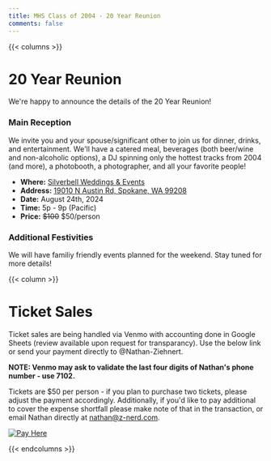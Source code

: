 ```yaml
---
title: MHS Class of 2004 - 20 Year Reunion
comments: false
---
```


{{< columns >}}

# 20 Year Reunion

We're happy to announce the details of the 20 Year Reunion!

### Main Reception

We invite you and your spouse/significant other to join us
for dinner, drinks, and entertainment. We'll have a catered
meal, beverages (both beer/wine and non-alcoholic options),
a DJ spinning only the hottest tracks from 2004 (and more),
a photobooth, a photographer, and all your favorite people!

- **Where:** [Silverbell Weddings & Events](https://silverbellweddingsandevents.com/)
- **Address:** [19010 N Austin Rd, Spokane, WA 99208](https://maps.app.goo.gl/iwWghxGBM6G5UeCq9)
- **Date:** August 24th, 2024
- **Time:** 5p - 9p (Pacific)
- **Price:** ~~$100~~ $50/person

### Additional Festivities

We will have familiy friendly events planned for the weekend.
Stay tuned for more details!

{{< column >}}

# Ticket Sales

Ticket sales are being handled via Venmo with accounting done
in Google Sheets (review available upon request for transparancy).
Use the below link or send your payment directly to @Nathan-Ziehnert.

**NOTE: Venmo may ask to validate the last four digits of Nathan's
phone number - use 7102.**

Tickets are $50 per person - if you plan to purchase two tickets,
please adjust the payment accordingly. Additionally, if you'd like
to pay additional to cover the expense shortfall please make note
of that in the transaction, or email Nathan directly at
[nathan@z-nerd.com](mailto:nathan@z-nerd.com).

[![Pay Here](/img/button_pay-here.png)](https://venmo.com/?txn=pay&audience=private&recipients=Nathan-Ziehnert&amount=50&note=MHS04%20Reunion%20Ticket)

{{< endcolumns >}}
